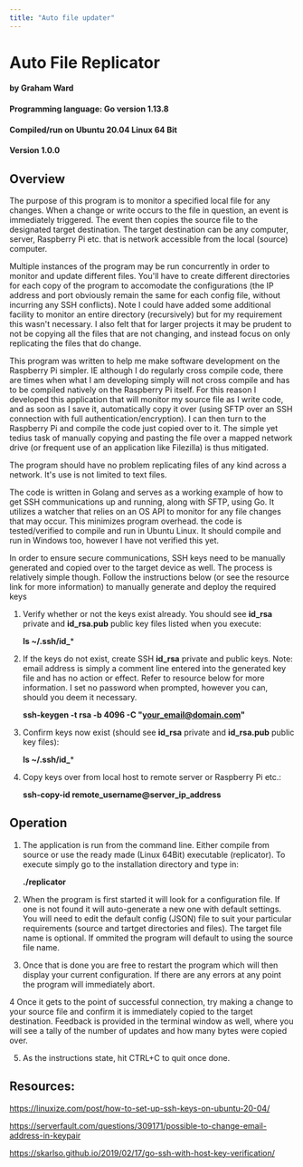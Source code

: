 ```yaml
---
title: "Auto file updater"
---
```

# Auto File Replicator
#### by Graham Ward
#### Programming language: Go version 1.13.8
#### Compiled/run on Ubuntu 20.04 Linux 64 Bit
#### Version 1.0.0


## Overview
The purpose of this program is to monitor a specified local file for any changes. When a change or write occurs to the file in question, an event is immediately triggered. The event then copies the source file to the designated target destination. The target destination can be any computer, server, Raspberry Pi etc. that is network accessible from the local (source) computer.

Multiple instances of the program may be run concurrently in order to monitor and update different files. You'll have to create different directories for each copy of the program to accomodate the configurations (the IP address and port obviously remain the same for each config file, without incurring any SSH conflicts). Note I could have added some additional facility to monitor an entire directory (recursively) but for my requirement this wasn't necessary. I also felt that for larger projects it may be prudent to not be copying all the files that are not changing, and instead focus on only replicating the files that do change.

This program was written to help me make software development on the Raspberry Pi simpler. IE although I do regularly cross compile code, there are times when what I am developing simply will not cross compile and has to be compiled natively on the Raspberry Pi itself. For this reason I developed this application that will monitor my source file as I write code, and as soon as I save it, automatically copy it over (using SFTP over an SSH connection with full authentication/encryption). I can then turn to the Raspberry Pi and compile the code just copied over to it. The simple yet tedius task of manually copying and pasting the file over a mapped network drive (or frequent use of an application like Filezilla) is thus mitigated.

The program should have no problem replicating files of any kind across a network. It's use is not limited to text files.

The code is written in Golang and serves as a working example of how to get SSH communications up and running, along with SFTP, using Go. It utilizes a watcher that relies on an OS API to monitor for any file changes that may occur. This minimizes program overhead.
the code is tested/verified to compile and run in Ubuntu Linux. It should compile and run in Windows too, however I have not verified this yet.

In order to ensure secure communications, SSH keys need to be manually generated and copied over to the target device as well. The process is relatively simple though.
Follow the instructions below (or see the resource link for more information) to manually generate and deploy the required keys

   1. Verify whether or not the keys exist already. You should see **id_rsa** private and **id_rsa.pub** public key files listed when you execute:
   
      **ls ~/.ssh/id_***

   2. If the keys do not exist, create SSH **id_rsa** private and public keys.
         Note: email address is simply a comment line entered into the generated key file and has no action or effect.
               Refer to resource below for more information.
               I set no password when prompted, however you can, should you deem it necessary.

      **ssh-keygen -t rsa -b 4096 -C "your_email@domain.com"**

   3. Confirm keys now exist (should see **id_rsa** private and **id_rsa.pub** public key files):
   
      **ls ~/.ssh/id_***

   4. Copy keys over from local host to remote server or Raspberry Pi etc.:
   
      **ssh-copy-id remote_username@server_ip_address**

## Operation
1. The application is run from the command line. Either compile from source or use the ready made (Linux 64Bit) executable (replicator). To execute simply go to the installation directory and type in:
   
   **./replicator**

2. When the program is first started it will look for a configuration file. If one is not found it will auto-generate a new one with default settings.
   You will need to edit the default config (JSON) file to suit your particular requirements (source and tartget directories and files).
   The target file name is optional. If ommited the program will default to using the source file name.

3. Once that is done you are free to restart the program which will then display your current configuration. If there are any errors at any point the program will immediately abort.

4 Once it gets to the point of successful connection, try making a change to your source file and confirm it is immediately copied to the target destination. Feedback is provided in the terminal window as well, where you will see a tally of the number of updates and how many bytes were copied over.

5. As the instructions state, hit CTRL+C to quit once done.

## Resources:

https://linuxize.com/post/how-to-set-up-ssh-keys-on-ubuntu-20-04/

https://serverfault.com/questions/309171/possible-to-change-email-address-in-keypair

https://skarlso.github.io/2019/02/17/go-ssh-with-host-key-verification/

